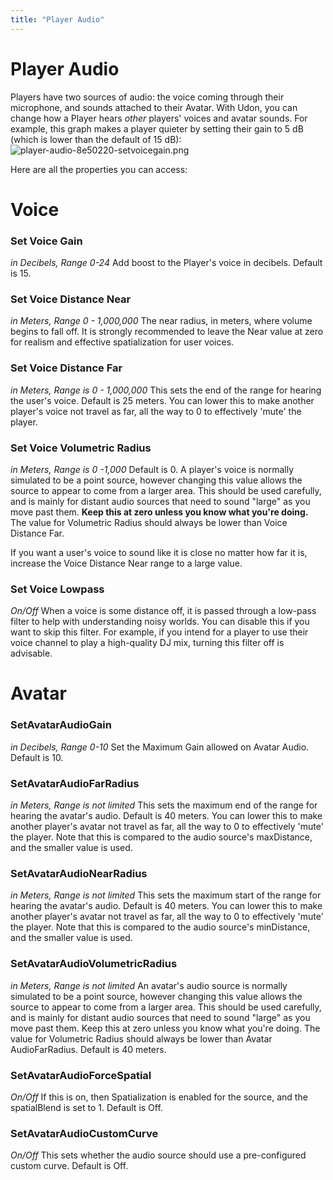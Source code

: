 ```yaml
---
title: "Player Audio"
---
```


# Player Audio

Players have two sources of audio: the voice coming through their microphone, and sounds attached to their Avatar. With Udon, you can change how a Player hears *other* players' voices and avatar sounds. For example, this graph makes a player quieter by setting their gain to 5 dB (which is lower than the default of 15 dB):
![player-audio-8e50220-setvoicegain.png](/creators.vrchat.com/images/worlds/player-audio-8e50220-setvoicegain.png)

Here are all the properties you can access:

# Voice

### Set Voice Gain
*in Decibels, Range 0-24*
Add boost to the Player's voice in decibels. Default is 15.

### Set Voice Distance Near
*in Meters, Range 0 - 1,000,000*
The near radius, in meters, where volume begins to fall off. It is strongly recommended to leave the Near value at zero for realism and effective spatialization for user voices.

### Set Voice Distance Far
*in Meters, Range is 0 - 1,000,000*
This sets the end of the range for hearing the user's voice. Default is 25 meters. You can lower this to make another player's voice not travel as far, all the way to 0 to effectively 'mute' the player.

### Set Voice Volumetric Radius
*in Meters, Range is 0 -1,000*
Default is 0.
A player's voice is normally simulated to be a point source, however changing this value allows the source to appear to come from a larger area. This should be used carefully, and is mainly for distant audio sources that need to sound "large" as you move past them. **Keep this at zero unless you know what you're doing.** The value for Volumetric Radius should always be lower than Voice Distance Far.

If you want a user's voice to sound like it is close no matter how far it is, increase the Voice Distance Near range to a large value.

### Set Voice Lowpass
*On/Off*
When a voice is some distance off, it is passed through a low-pass filter to help with understanding noisy worlds. You can disable this if you want to skip this filter. For example, if you intend for a player to use their voice channel to play a high-quality DJ mix, turning this filter off is advisable.

# Avatar

### SetAvatarAudioGain
*in Decibels, Range 0-10*
Set the Maximum Gain allowed on Avatar Audio. Default is 10.

### SetAvatarAudioFarRadius
*in Meters, Range is not limited*
This sets the maximum end of the range for hearing the avatar's audio. Default is 40 meters. You can lower this to make another player's avatar not travel as far, all the way to 0 to effectively 'mute' the player. Note that this is compared to the audio source's maxDistance, and the smaller value is used.

### SetAvatarAudioNearRadius
*in Meters, Range is not limited*
This sets the maximum start of the range for hearing the avatar's audio. Default is 40 meters. You can lower this to make another player's avatar not travel as far, all the way to 0 to effectively 'mute' the player. Note that this is compared to the audio source's minDistance, and the smaller value is used.

### SetAvatarAudioVolumetricRadius
*in Meters, Range is not limited*
An avatar's audio source is normally simulated to be a point source, however changing this value allows the source to appear to come from a larger area. This should be used carefully, and is mainly for distant audio sources that need to sound "large" as you move past them. Keep this at zero unless you know what you're doing. The value for Volumetric Radius should always be lower than Avatar AudioFarRadius. Default is 40 meters.

### SetAvatarAudioForceSpatial
*On/Off*
If this is on, then Spatialization is enabled for the source, and the spatialBlend is set to 1. Default is Off.

### SetAvatarAudioCustomCurve
*On/Off*
This sets whether the audio source should use a pre-configured custom curve. Default is Off.